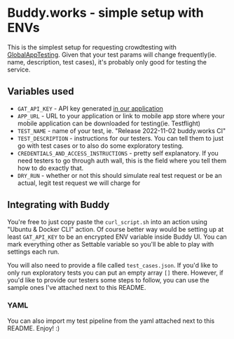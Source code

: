 # Buddy.works - simple setup with ENVs

This is the simplest setup for requesting crowdtesting with [GlobalAppTesting](https://globalapptesting.com). Given that your test params will change frequently(ie. name, description, test cases), it's probably only good for testing the service.

## Variables used

- `GAT_API_KEY` - API key generated [in our application](https://app.globalapptesting.com/organization-settings/api-settings)
- `APP_URL` - URL to your application or link to mobile app store where your mobile application can be downloaded for testing(ie. Testflight)
- `TEST_NAME` - name of your test, ie. "Release 2022-11-02 buddy.works CI"
- `TEST_DESCRIPTION` - instructions for our testers. You can tell them to just go with test cases or to also do some exploratory testing.
- `CREDENTIALS_AND_ACCESS_INSTRUCTIONS` - pretty self explanatory. If you need testers to go through auth wall, this is the field where you tell them how to do exactly that.
- `DRY_RUN` - whether or not this should simulate real test request or be an actual, legit test request we will charge for

## Integrating with Buddy

You're free to just copy paste the `curl_script.sh` into an action using "Ubuntu & Docker CLI" action. Of course better way would be setting up at least `GAT_API_KEY` to be an encrypted ENV variable inside Buddy UI. You can mark everything other as Settable variable so you'll be able to play with settings each run.

You will also need to provide a file called `test_cases.json`. If you'd like to only run exploratory tests you can put an empty array `[]` there. However, if you'd like to provide our testers some steps to follow, you can use the sample ones I've attached next to this README.

### YAML

You can also import my test pipeline from the yaml attached next to this README. Enjoy! :)
